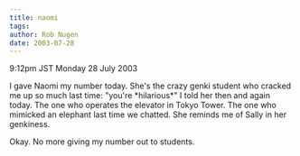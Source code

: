 ```yaml
---
title: naomi
tags: 
author: Rob Nugen
date: 2003-07-28
---
```


<p class=date>9:12pm JST Monday 28 July 2003</p>

<p>I gave Naomi my number today.  She's the crazy genki student who
cracked me up so much last time: "you're *hilarious*" I told her then
and again today.  The one who operates the elevator in Tokyo Tower.
The one who mimicked an elephant last time we chatted.  She reminds me
of Sally in her genkiness.</p>

<p>Okay.  No more giving my number out to students.</p>
